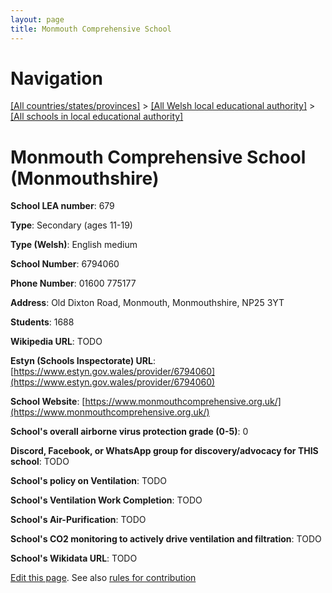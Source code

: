 ```yaml
---
layout: page
title: Monmouth Comprehensive School
---
```

# Navigation

[[All countries/states/provinces]](../../..) > [[All Welsh local educational authority]](../..) > [[All schools in local educational authority]](..)

# Monmouth Comprehensive School (Monmouthshire)

**School LEA number**: 679

**Type**: Secondary (ages 11-19)

**Type (Welsh)**: English medium

**School Number**: 6794060

**Phone Number**: 01600 775177

**Address**: Old Dixton Road, Monmouth, Monmouthshire, NP25 3YT

**Students**: 1688

**Wikipedia URL**: TODO

**Estyn (Schools Inspectorate) URL**: [https://www.estyn.gov.wales/provider/6794060](https://www.estyn.gov.wales/provider/6794060)

**School Website**: [https://www.monmouthcomprehensive.org.uk/](https://www.monmouthcomprehensive.org.uk/)

**School's overall airborne virus protection grade (0-5)**: 0

**Discord, Facebook, or WhatsApp group for discovery/advocacy for THIS school**: TODO

**School's policy on Ventilation**: TODO

**School's Ventilation Work Completion**: TODO

**School's Air-Purification**: TODO

**School's CO2 monitoring to actively drive ventilation and filtration**: TODO

**School's Wikidata URL**: TODO




[Edit this page](https://github.com/ventilate-schools/Wales/edit/prif/./Monmouthshire/Monmouth_Comprehensive_School.md). See also [rules for contribution](../../../contribution-rules/)